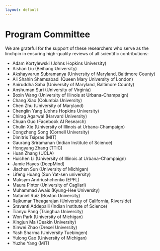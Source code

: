 ```yaml
---
layout: default
---
```


# Program Committee

We are grateful for the support of these researchers who serve as the linchpin in ensuring high-quality reviews of all scientific contributions:

- Adam Kortylewski (Johns Hopkins University)
- Aishan Liu (Beihang University)
- Akshayvarun Subramanya (University of Maryland, Baltimore County)
- Ali Shahin Shamsabadi	(Queen Mary University of London)
- Aniruddha Saha (University of Maryland, Baltimore County)
- Anshuman Suri (University of Virginia)
- Boxin Wang (University of Illinois at Urbana-Champaign)
- Chang Xiao (Columbia University)
- Chen Zhu (University of Maryland)
- Chenglin Yang	(Johns Hopkins University)
- Chirag Agarwal (Harvard University)
- Chuan	Guo (Facebook AI Research)
- Chulin Xie (University of Illinois at Urbana-Champaign)
- Congzheng	Song (Cornell University) 
- Dimitris Tsipras (MIT)
- Gaurang Sriramanan (Indian Institute of Science)
- Hongyang Zhang (TTIC)
- Huan Zhang (UCLA)
- Huichen Li (University of Illinois at Urbana–Champaign)
- Jamie Hayes (DeepMind)
- Jiachen Sun (University of Michigan)
- Lifeng Huang (Sun Yat-sen university)
- Maksym Andriushchenko	(EPFL)
- Maura Pintor (University of Cagliari)
- Muhammad Awais (Kyung-Hee University)
- Nataniel Ruiz (Boston University)
- Rajkumar Theagarajan (University of California, Riverside)
- Sravanti Addepalli (Indian Institute of Science)
- Tianyu Pang (Tsinghua University)
- Won Park (University of Michigan) 
- Xingjun Ma (Deakin University)
- Xinwei Zhao (Drexel University)
- Yash Sharma (University Tuebingen)
- Yulong Cao (University of Michigan)
- Yuzhe	Yang (MIT)
